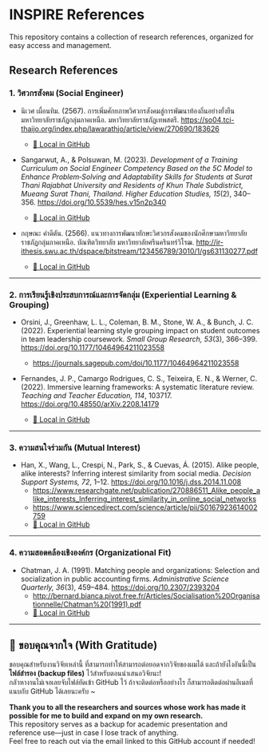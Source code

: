 # INSPIRE References

This repository contains a collection of research references, organized for easy access and management.

## Research References

### 1. วิศวกรสังคม (Social Engineer)

- นิเวศ เผื่อนทิม. (2567). การเพิ่มศักยภาพวิศวกรสังคมสู่การพัฒนาท้องถิ่นอย่างยั่งยืน มหาวิทยาลัยราชภัฏกลุ่มภาคเหนือ. มหาวิทยาลัยราชภัฏเทพสตรี. https://so04.tci-thaijo.org/index.php/lawarathjo/article/view/270690/183626  
  - [💾 Local in GitHub](Documents/การเพิ่มศักยภาพวิศวกรสังคมสู่การพัฒนาท้องถิ่นอย่างยั่งยืน_นิเวศ-เผื่อทิม.pdf)

- Sangarwut, A., & Polsuwan, M. (2023). *Development of a Training Curriculum on Social Engineer Competency Based on the 5C Model to Enhance Problem‑Solving and Adaptability Skills for Students at Surat Thani Rajabhat University and Residents of Khun Thale Subdistrict, Mueang Surat Thani, Thailand*. *Higher Education Studies, 15*(2), 340–356. https://doi.org/10.5539/hes.v15n2p340  
  - [💾 Local in GitHub](Documents/68083dc5815f3.pdf)

- กฤษณะ คำดีตัน. (2566). แนวทางการพัฒนาทักษะวิศวกรสังคมของนักศึกษามหาวิทยาลัยราชภัฏกลุ่มภาคเหนือ. บัณฑิตวิทยาลัย มหาวิทยาลัยศรีนครินทร์วิโรฒ. http://ir-ithesis.swu.ac.th/dspace/bitstream/123456789/3010/1/gs631130277.pdf  
  - [💾 Local in GitHub](Documents/gs631130277.pdf)

---

### 2. การเรียนรู้เชิงประสบการณ์และการจัดกลุ่ม (Experiential Learning & Grouping)

- Orsini, J., Greenhaw, L. L., Coleman, B. M., Stone, W. A., & Bunch, J. C. (2022). Experiential learning style grouping impact on student outcomes in team leadership coursework. *Small Group Research, 53*(3), 366–399. https://doi.org/10.1177/10464964211023558  
  - https://journals.sagepub.com/doi/10.1177/10464964211023558

- Fernandes, J. P., Camargo Rodrigues, C. S., Teixeira, E. N., & Werner, C. (2022). Immersive learning frameworks: A systematic literature review. *Teaching and Teacher Education, 114*, 103717. https://doi.org/10.48550/arXiv.2208.14179  
  - [💾 Local in GitHub](Documents/2208.14179v1.pdf)

---

### 3. ความสนใจร่วมกัน (Mutual Interest)

- Han, X., Wang, L., Crespi, N., Park, S., & Cuevas, Á. (2015). Alike people, alike interests? Inferring interest similarity from social media. *Decision Support Systems, 72*, 1–12. https://doi.org/10.1016/j.dss.2014.11.008  
  - https://www.researchgate.net/publication/270886511_Alike_people_alike_interests_Inferring_interest_similarity_in_online_social_networks  
  - https://www.sciencedirect.com/science/article/pii/S0167923614002759  
  - [💾 Local in GitHub](Documents/1-s2.0-S0167923614002759-main.pdf)

---

### 4. ความสอดคล้องเชิงองค์กร (Organizational Fit)

- Chatman, J. A. (1991). Matching people and organizations: Selection and socialization in public accounting firms. *Administrative Science Quarterly, 36*(3), 459–484. https://doi.org/10.2307/2393204  
  - http://bernard.bianca.pivot.free.fr/Articles/Socialisation%20Organisationnelle/Chatman%20(1991).pdf  
  - [💾 Local in GitHub](Documents/Chatman_1991.pdf)

---

## 🙏 ขอบคุณจากใจ (With Gratitude)

ขอบคุณสำหรับงานวิจัยเหล่านี้ ที่สามารถทำให้สามารถต่อยอดจากวิจัยของผมได้ และถ้ายังไงอันนี้เป็น **ไฟล์สำรอง (backup files)** ไว้สำหรับตอนนำเสนอวิจัยนะ!  
กลัวหางานไม่เจอเลยจับไฟล์ยัดเข้า GitHub ไว้ ถ้าจะติดต่อหรืออย่างไร ก็สามารถติดต่อผ่านอีเมลที่แนบกับ GitHub ได้เลยนะครับ ~

**Thank you to all the researchers and sources whose work has made it possible for me to build and expand on my own research.**  
This repository serves as a backup for academic presentation and reference use—just in case I lose track of anything.  
Feel free to reach out via the email linked to this GitHub account if needed!
